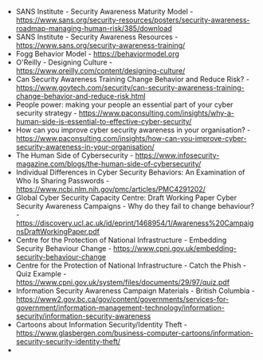 - SANS Institute - Security Awareness Maturity Model - https://www.sans.org/security-resources/posters/security-awareness-roadmap-managing-human-risk/385/download
- SANS Institute - Security Awareness Resources - https://www.sans.org/security-awareness-training/
- Fogg Behavior Model - https://behaviormodel.org
- O'Reilly - Designing Culture - https://www.oreilly.com/content/designing-culture/
- Can Security Awareness Training Change Behavior and Reduce Risk? - https://www.govtech.com/security/can-security-awareness-training-change-behavior-and-reduce-risk.html
- People power: making your people an essential part of your cyber security strategy - https://www.paconsulting.com/insights/why-a-human-side-is-essential-to-effective-cyber-security/
- How can you improve cyber security awareness in your organisation? - https://www.paconsulting.com/insights/how-can-you-improve-cyber-security-awareness-in-your-organisation/
- The Human Side of Cybersecurity - https://www.infosecurity-magazine.com/blogs/the-human-side-of-cybersecurity/
- Individual Differences in Cyber Security Behaviors: An Examination of Who Is Sharing Passwords - https://www.ncbi.nlm.nih.gov/pmc/articles/PMC4291202/
- Global Cyber Security Capacity Centre: Draft Working Paper Cyber Security Awareness Campaigns - Why do they fail to change behaviour? - https://discovery.ucl.ac.uk/id/eprint/1468954/1/Awareness%20CampaignsDraftWorkingPaper.pdf
- Centre for the Protection of National Infrastructure - Embedding Security Behaviour Change - https://www.cpni.gov.uk/embedding-security-behaviour-change
- Centre for the Protection of National Infrastructure - Catch the Phish - Quiz Example - https://www.cpni.gov.uk/system/files/documents/29/97/quiz.pdf
- Information Security Awareness Campaign Materials - British Columbia - https://www2.gov.bc.ca/gov/content/governments/services-for-government/information-management-technology/information-security/information-security-awareness
- Cartoons about Information Security/Identity Theft - https://www.glasbergen.com/business-computer-cartoons/information-security-security-identity-theft/
- 
